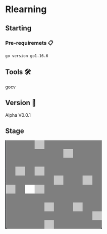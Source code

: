 # Rlearning

## Starting 

### Pre-requiremets 📋

```
go version go1.16.6
```

## Tools 🛠️
gocv

## Version 📌
Alpha
V0.0.1

## Stage
![alt text](https://github.com/Huitzoo/rlearning/blob/main/images/stage.png)